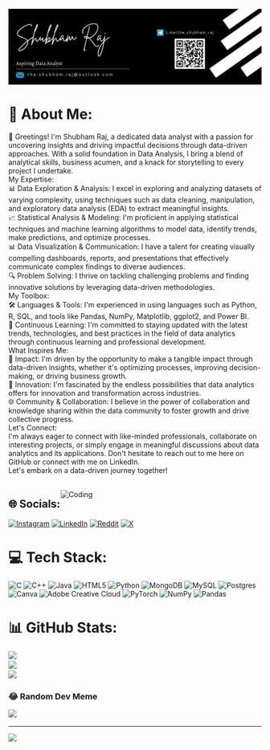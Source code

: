 ![logo](https://github.com/the-shubham-raj/github_banner/blob/main/black-white%20banner.png)
# 💫 About Me:
👋 Greetings! I'm Shubham Raj, a dedicated data analyst with a passion for uncovering insights and driving impactful decisions through data-driven approaches. With a solid foundation in Data Analysis, I bring a blend of analytical skills, business acumen, and a knack for storytelling to every project I undertake.<br>My Expertise:<br>📊 Data Exploration & Analysis: I excel in exploring and analyzing datasets of varying complexity, using techniques such as data cleaning, manipulation, and exploratory data analysis (EDA) to extract meaningful insights.<br>📈 Statistical Analysis & Modeling: I'm proficient in applying statistical techniques and machine learning algorithms to model data, identify trends, make predictions, and optimize processes.<br>📊 Data Visualization & Communication: I have a talent for creating visually compelling dashboards, reports, and presentations that effectively communicate complex findings to diverse audiences.<br>🔍 Problem Solving: I thrive on tackling challenging problems and finding innovative solutions by leveraging data-driven methodologies.<br>My Toolbox:<br>🛠️ Languages & Tools: I'm experienced in using languages such as Python, R, SQL, and tools like Pandas, NumPy, Matplotlib, ggplot2, and Power BI.<br>🧠 Continuous Learning: I'm committed to staying updated with the latest trends, technologies, and best practices in the field of data analytics through continuous learning and professional development.<br>What Inspires Me:<br>🌱 Impact: I'm driven by the opportunity to make a tangible impact through data-driven insights, whether it's optimizing processes, improving decision-making, or driving business growth.<br>🚀 Innovation: I'm fascinated by the endless possibilities that data analytics offers for innovation and transformation across industries.<br>🌐 Community & Collaboration: I believe in the power of collaboration and knowledge sharing within the data community to foster growth and drive collective progress.<br>Let's Connect:<br>I'm always eager to connect with like-minded professionals, collaborate on interesting projects, or simply engage in meaningful discussions about data analytics and its applications. Don't hesitate to reach out to me here on GitHub or connect with me on LinkedIn.<br>Let's embark on a data-driven journey together!<br><br>

<img align="right" alt="Coding" width="400" src="https://media0.giphy.com/media/v1.Y2lkPTc5MGI3NjExb2prd2M0cDBibjRjMHloOWVxaHIwdm9iYW8zODh4MTFydWdmMnBlbSZlcD12MV9pbnRlcm5hbF9naWZfYnlfaWQmY3Q9Zw/R03zWv5p1oNSQd91EP/giphy.gif">

## 🌐 Socials:
[![Instagram](https://img.shields.io/badge/Instagram-%23E4405F.svg?logo=Instagram&logoColor=white)](https://instagram.com/the.shubham.raj) [![LinkedIn](https://img.shields.io/badge/LinkedIn-%230077B5.svg?logo=linkedin&logoColor=white)](https://linkedin.com/in/in/the-shubham-raj) [![Reddit](https://img.shields.io/badge/Reddit-%23FF4500.svg?logo=Reddit&logoColor=white)](https://reddit.com/user/u/theshubhamraj) [![X](https://img.shields.io/badge/X-black.svg?logo=X&logoColor=white)](https://x.com/@the_shubham_raj) 

# 💻 Tech Stack:
![C](https://img.shields.io/badge/c-%2300599C.svg?style=plastic&logo=c&logoColor=white) ![C++](https://img.shields.io/badge/c++-%2300599C.svg?style=plastic&logo=c%2B%2B&logoColor=white) ![Java](https://img.shields.io/badge/java-%23ED8B00.svg?style=plastic&logo=openjdk&logoColor=white) ![HTML5](https://img.shields.io/badge/html5-%23E34F26.svg?style=plastic&logo=html5&logoColor=white) ![Python](https://img.shields.io/badge/python-3670A0?style=plastic&logo=python&logoColor=ffdd54) ![MongoDB](https://img.shields.io/badge/MongoDB-%234ea94b.svg?style=plastic&logo=mongodb&logoColor=white) ![MySQL](https://img.shields.io/badge/mysql-%2300000f.svg?style=plastic&logo=mysql&logoColor=white) ![Postgres](https://img.shields.io/badge/postgres-%23316192.svg?style=plastic&logo=postgresql&logoColor=white) ![Canva](https://img.shields.io/badge/Canva-%2300C4CC.svg?style=plastic&logo=Canva&logoColor=white) ![Adobe Creative Cloud](https://img.shields.io/badge/Adobe%20Creative%20Cloud-DA1F26.svg?style=plastic&logo=Adobe%20Creative%20Cloud&logoColor=white) ![PyTorch](https://img.shields.io/badge/PyTorch-%23EE4C2C.svg?style=plastic&logo=PyTorch&logoColor=white) ![NumPy](https://img.shields.io/badge/numpy-%23013243.svg?style=plastic&logo=numpy&logoColor=white) ![Pandas](https://img.shields.io/badge/pandas-%23150458.svg?style=plastic&logo=pandas&logoColor=white)
# 📊 GitHub Stats:
![](https://github-readme-stats.vercel.app/api?username=the-shubham-raj&theme=blue-green&hide_border=false&include_all_commits=true&count_private=false)<br/>
![](https://github-readme-streak-stats.herokuapp.com/?user=the-shubham-raj&theme=blue-green&hide_border=false)<br/>
![](https://github-readme-stats.vercel.app/api/top-langs/?username=the-shubham-raj&theme=blue-green&hide_border=false&include_all_commits=true&count_private=false&layout=compact)

### 😂 Random Dev Meme
<img src='https://randommeme-five.vercel.app/' style="height: 400px;"/>

---
[![](https://visitcount.itsvg.in/api?id=the-shubham-raj&icon=0&color=0)](https://visitcount.itsvg.in)

<!-- Proudly created with GPRM ( https://gprm.itsvg.in ) -->
